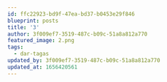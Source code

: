 ```yaml
---
id: ffc22923-bd9f-47ea-bd37-b0453e29f846
blueprint: posts
title: '3'
author: 3f009ef7-3519-487c-b09c-51a8a812a770
featured_image: 2.png
tags:
  - dar-tagas
updated_by: 3f009ef7-3519-487c-b09c-51a8a812a770
updated_at: 1656420561
---
```

